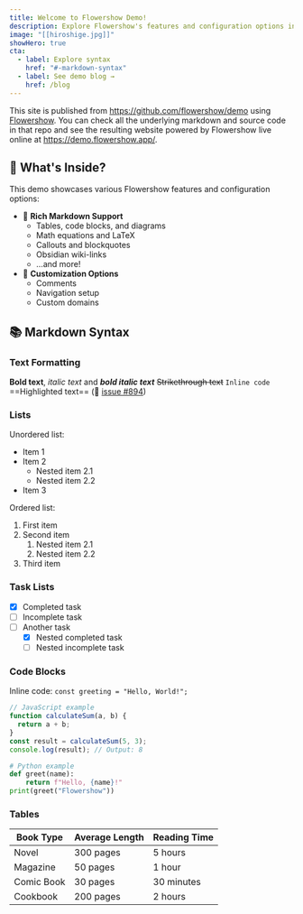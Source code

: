 ```yaml
---
title: Welcome to Flowershow Demo!
description: Explore Flowershow's features and configuration options in this demo site!
image: "[[hiroshige.jpg]]"
showHero: true
cta:
  - label: Explore syntax
    href: "#-markdown-syntax"
  - label: See demo blog →
    href: /blog
---
```


This site is published from https://github.com/flowershow/demo using [Flowershow](https://flowershow.app). You can check all the underlying markdown and source code in that repo and see the resulting website powered by Flowershow live online at https://demo.flowershow.app/.

## 🎯 What's Inside?

This demo showcases various Flowershow features and configuration options:

- 📝 **Rich Markdown Support**
    - Tables, code blocks, and diagrams
    - Math equations and LaTeX
    - Callouts and blockquotes
    - Obsidian wiki-links
    - …and more!
- 🎨 **Customization Options**
    - Comments
    - Navigation setup
    - Custom domains

## 📚 Markdown Syntax

### Text Formatting

**Bold text**, *italic text* and ***bold italic text***
~~Strikethrough text~~
`Inline code`
==Highlighted text== (🚧 [issue #894](https://github.com/flowershow/flowershow/issues/894))

### Lists

Unordered list:
* Item 1
* Item 2
  * Nested item 2.1
  * Nested item 2.2
* Item 3

Ordered list:
1. First item
2. Second item
   1. Nested item 2.1
   2. Nested item 2.2
3. Third item

### Task Lists

- [x] Completed task
- [ ] Incomplete task
- [ ] Another task
  - [x] Nested completed task
  - [ ] Nested incomplete task

### Code Blocks

Inline code: `const greeting = "Hello, World!";`

```javascript
// JavaScript example
function calculateSum(a, b) {
  return a + b;
}
const result = calculateSum(5, 3);
console.log(result); // Output: 8
```

```python
# Python example
def greet(name):
    return f"Hello, {name}!"
print(greet("Flowershow"))
```

### Tables

| Book Type | Average Length | Reading Time |
|-----------|---------------|--------------|
| Novel | 300 pages | 5 hours |
| Magazine | 50 pages | 1 hour |
| Comic Book | 30 pages | 30 minutes |
| Cookbook | 200 pages | 2 hours |

